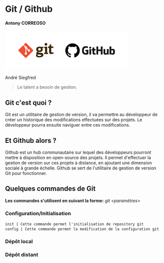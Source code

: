 # Git / Github
#### Antony CORREOSO

![GitHub Logo](/images/git-github.png)

André Siegfred
>Le talent a besoin de gestion.

## Git c'est quoi ?	
 Git est un utilitaire de gestion de version, il va permettre au développeur
 de créer un historique des modifications effectuées sur des projets.
 Le développeur pourra ensuite naviguer entre ces modifications.
 
## Et Github alors ?
Github est un hub communautaire sur lequel des développeurs pourront mettre à
disposition en open-source des projets. Il permet d'effectuer la gestion de
version sur ces projets à distance, en ajoutant une dimension sociale à grande échelle.
Github se sert de l'utilitaire de gestion de version Git pour fonctionner.

## Quelques commandes de Git
**Les commandes s'utilisent en suivant la forme:**
	*git <commande> <paramètres> <fichier>*
### Configuration/Initialisation
	init | Cette commande permet l'initialisation de repository git
	config | Cette commande permet la modification de la configuration git
### Dépôt local

### Dépôt distant